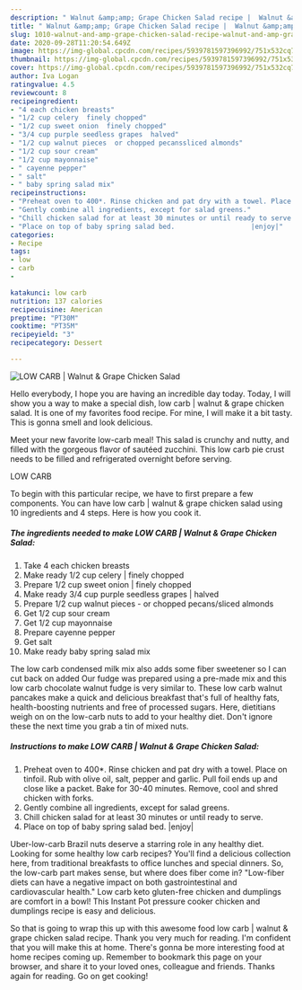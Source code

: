 ```yaml
---
description: " Walnut &amp;amp; Grape Chicken Salad recipe |  Walnut &amp;amp; Grape Chicken Salad"
title: " Walnut &amp;amp; Grape Chicken Salad recipe |  Walnut &amp;amp; Grape Chicken Salad"
slug: 1010-walnut-and-amp-grape-chicken-salad-recipe-walnut-and-amp-grape-chicken-salad
date: 2020-09-28T11:20:54.649Z
image: https://img-global.cpcdn.com/recipes/5939781597396992/751x532cq70/low-carb-walnut-grape-chicken-salad-recipe-main-photo.jpg
thumbnail: https://img-global.cpcdn.com/recipes/5939781597396992/751x532cq70/low-carb-walnut-grape-chicken-salad-recipe-main-photo.jpg
cover: https://img-global.cpcdn.com/recipes/5939781597396992/751x532cq70/low-carb-walnut-grape-chicken-salad-recipe-main-photo.jpg
author: Iva Logan
ratingvalue: 4.5
reviewcount: 8
recipeingredient:
- "4 each chicken breasts"
- "1/2 cup celery  finely chopped"
- "1/2 cup sweet onion  finely chopped"
- "3/4 cup purple seedless grapes  halved"
- "1/2 cup walnut pieces  or chopped pecanssliced almonds"
- "1/2 cup sour cream"
- "1/2 cup mayonnaise"
- " cayenne pepper"
- " salt"
- " baby spring salad mix"
recipeinstructions:
- "Preheat oven to 400*. Rinse chicken and pat dry with a towel. Place on tinfoil. Rub with olive oil, salt, pepper and garlic. Pull foil ends up and close like a packet. Bake for 30-40 minutes. Remove, cool and shred chicken with forks."
- "Gently combine all ingredients, except for salad greens."
- "Chill chicken salad for at least 30 minutes or until ready to serve."
- "Place on top of baby spring salad bed.                   |enjoy|"
categories:
- Recipe
tags:
- low
- carb
- 

katakunci: low carb  
nutrition: 137 calories
recipecuisine: American
preptime: "PT30M"
cooktime: "PT35M"
recipeyield: "3"
recipecategory: Dessert

---
```



![LOW CARB | Walnut &amp; Grape Chicken Salad](https://img-global.cpcdn.com/recipes/5939781597396992/751x532cq70/low-carb-walnut-grape-chicken-salad-recipe-main-photo.jpg)

Hello everybody, I hope you are having an incredible day today. Today, I will show you a way to make a special dish, low carb | walnut &amp; grape chicken salad. It is one of my favorites food recipe. For mine, I will make it a bit tasty. This is gonna smell and look delicious.

Meet your new favorite low-carb meal! This salad is crunchy and nutty, and filled with the gorgeous flavor of sautéed zucchini. This low carb pie crust needs to be filled and refrigerated overnight before serving.

LOW CARB 

To begin with this particular recipe, we have to first prepare a few components. You can have low carb | walnut &amp; grape chicken salad using 10 ingredients and 4 steps. Here is how you cook it.

<!--inarticleads1-->

##### The ingredients needed to make LOW CARB | Walnut &amp; Grape Chicken Salad:

1. Take 4 each chicken breasts
1. Make ready 1/2 cup celery | finely chopped
1. Prepare 1/2 cup sweet onion | finely chopped
1. Make ready 3/4 cup purple seedless grapes | halved
1. Prepare 1/2 cup walnut pieces - or chopped pecans/sliced almonds
1. Get 1/2 cup sour cream
1. Get 1/2 cup mayonnaise
1. Prepare  cayenne pepper
1. Get  salt
1. Make ready  baby spring salad mix


The low carb condensed milk mix also adds some fiber sweetener so I can cut back on added Our fudge was prepared using a pre-made mix and this low carb chocolate walnut fudge is very similar to. These low carb walnut pancakes make a quick and delicious breakfast that&#39;s full of healthy fats, health-boosting nutrients and free of processed sugars. Here, dietitians weigh on on the low-carb nuts to add to your healthy diet. Don&#39;t ignore these the next time you grab a tin of mixed nuts. 

<!--inarticleads2-->

##### Instructions to make LOW CARB | Walnut &amp; Grape Chicken Salad:

1. Preheat oven to 400*. Rinse chicken and pat dry with a towel. Place on tinfoil. Rub with olive oil, salt, pepper and garlic. Pull foil ends up and close like a packet. Bake for 30-40 minutes. Remove, cool and shred chicken with forks.
1. Gently combine all ingredients, except for salad greens.
1. Chill chicken salad for at least 30 minutes or until ready to serve.
1. Place on top of baby spring salad bed.                   |enjoy|


Uber-low-carb Brazil nuts deserve a starring role in any healthy diet. Looking for some healthy low carb recipes? You&#39;ll find a delicious collection here, from traditional breakfasts to office lunches and special dinners. So, the low-carb part makes sense, but where does fiber come in? &#34;Low-fiber diets can have a negative impact on both gastrointestinal and cardiovascular health.&#34; Low carb keto gluten-free chicken and dumplings are comfort in a bowl! This Instant Pot pressure cooker chicken and dumplings recipe is easy and delicious. 

So that is going to wrap this up with this awesome food low carb | walnut &amp; grape chicken salad recipe. Thank you very much for reading. I'm confident that you will make this at home. There's gonna be more interesting food at home recipes coming up. Remember to bookmark this page on your browser, and share it to your loved ones, colleague and friends. Thanks again for reading. Go on get cooking!

